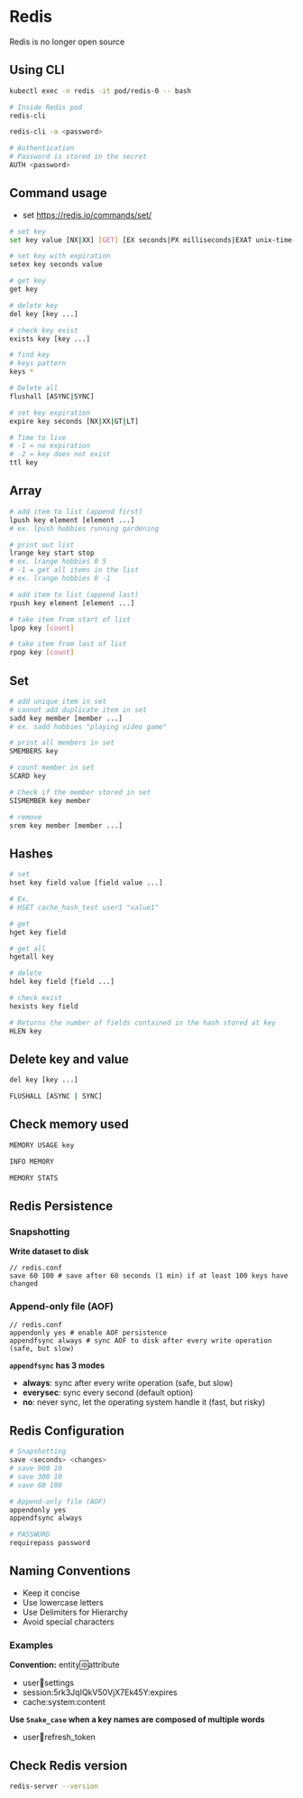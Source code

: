 # Redis
Redis is no longer open source

## Using CLI
``` bash
kubectl exec -n redis -it pod/redis-0 -- bash

# Inside Redis pod
redis-cli

redis-cli -a <password>

# Authentication
# Password is stored in the secret
AUTH <password>
```

## Command usage
- set https://redis.io/commands/set/
``` bash
# set key
set key value [NX|XX] [GET] [EX seconds|PX milliseconds|EXAT unix-time-seconds|PXAT unix-time-milliseconds|KEEPTTL]

# set key with expiration
setex key seconds value

# get key
get key

# delete key
del key [key ...]

# check key exist
exists key [key ...]

# find key
# keys pattern
keys *

# Delete all
flushall [ASYNC|SYNC]

# set key expiration
expire key seconds [NX|XX|GT|LT]

# Time to live
# -1 = no expiration
# -2 = key does not exist
ttl key
```

## Array
``` bash
# add item to list (append first)
lpush key element [element ...]
# ex. lpush hobbies running gardening

# print out list
lrange key start stop
# ex. lrange hobbies 0 5
# -1 = get all items in the list
# ex. lrange hobbies 0 -1

# add item to list (append last)
rpush key element [element ...]

# take item from start of list
lpop key [count]

# take item from last of list
rpop key [count]
```

## Set
``` bash
# add unique item in set
# cannot add duplicate item in set
sadd key member [member ...]
# ex. sadd hobbies "playing video game"

# print all members in set
SMEMBERS key

# count member in set
SCARD key

# Check if the member stored in set
SISMEMBER key member

# remove
srem key member [member ...]
```

## Hashes
``` bash
# set
hset key field value [field value ...]

# Ex.
# HSET cache_hash_test user1 "value1"

# get
hget key field

# get all
hgetall key

# delete
hdel key field [field ...]

# check exist
hexists key field

# Returns the number of fields contained in the hash stored at key
HLEN key
```

## Delete key and value
``` bash
del key [key ...]

FLUSHALL [ASYNC | SYNC]
```

## Check memory used
``` bash
MEMORY USAGE key

INFO MEMORY

MEMORY STATS
```

## Redis Persistence
### Snapshotting
**Write dataset to disk**
```
// redis.conf
save 60 100 # save after 60 seconds (1 min) if at least 100 keys have changed
```

### Append-only file (AOF)
```
// redis.conf
appendonly yes # enable AOF persistence
appendfsync always # sync AOF to disk after every write operation (safe, but slow)
```

**`appendfsync` has 3 modes**
- **always**: sync after every write operation (safe, but slow)
- **everysec**: sync every second (default option)
- **no**: never sync, let the operating system handle it (fast, but risky)

## Redis Configuration
``` bash
# Snapshotting
save <seconds> <changes>
# save 900 10
# save 300 10
# save 60 100

# Append-only file (AOF)
appendonly yes
appendfsync always

# PASSWORD
requirepass password
```

## Naming Conventions
- Keep it concise
- Use lowercase letters
- Use Delimiters for Hierarchy
- Avoid special characters

### Examples
**Convention:** entity:id:attribute
- user:100:settings
- session:5rk3JqIQkV50VjX7Ek45Y:expires
- cache:system:content

**Use `Snake_case` when a key names are composed of multiple words**
- user:100:refresh_token

## Check Redis version
``` bash
redis-server --version
```
